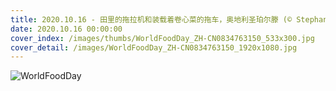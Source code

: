 ```yaml
---
title: 2020.10.16 - 田里的拖拉机和装载着卷心菜的拖车，奥地利圣珀尔滕 (© Stephan Zirwes/Getty Images)
date: 2020.10.16 00:00:00
cover_index: /images/thumbs/WorldFoodDay_ZH-CN0834763150_533x300.jpg
cover_detail: /images/WorldFoodDay_ZH-CN0834763150_1920x1080.jpg
---
```


![WorldFoodDay](/images/WorldFoodDay_ZH-CN0834763150_1920x1080.jpg)

